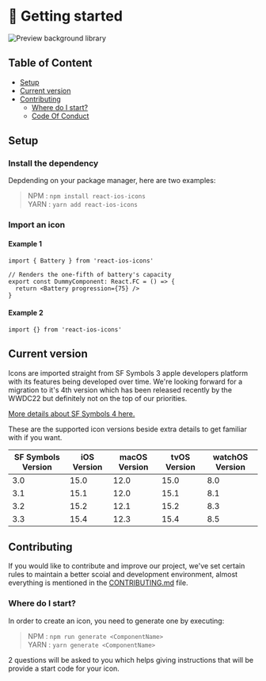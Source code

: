 # 🐢 Getting started

![Preview background library](https://images-ext-1.discordapp.net/external/5FmI3faZKSbqTgCAbZyMCBkV7HqecTtWENJZxE7xC5w/https/repository-images.githubusercontent.com/524621830/67536f3d-3efe-4c39-95f5-74a8cba31af0?width=1178&height=662)

## Table of Content

- [Setup](#setup)
- [Current version](#current-version)
- [Contributing](#contributing)
  - [Where do I start?](#where-do-i-start)
  - [Code Of Conduct](./CODE_OF_CONDUCT.md)

## Setup

### Install the dependency

Depdending on your package manager, here are two examples:

> NPM : `npm install react-ios-icons` \
> YARN : `yarn add react-ios-icons`

### Import an icon

#### Example 1

```tsx
import { Battery } from 'react-ios-icons'

// Renders the one-fifth of battery's capacity
export const DummyComponent: React.FC = () => {
  return <Battery progression={75} />
}
```

#### Example 2

```tsx
import {} from 'react-ios-icons'
```

## Current version

Icons are imported straight from SF Symbols 3 apple developers platform with its features being developed over time.
We're looking forward for a migration to it's 4th version which has been released recently by the WWDC22 but definitely not on the top of our priorities.

[More details about SF Symbols 4 here.](https://developer.apple.com/videos/play/wwdc2022/10157/)

These are the supported icon versions beside extra details to get familiar with if you want.

| SF Symbols Version | iOS Version | macOS Version | tvOS Version | watchOS Version |
| ------------------ | ----------- | ------------- | ------------ | --------------- |
| 3.0                | 15.0        | 12.0          | 15.0         | 8.0             |
| 3.1                | 15.1        | 12.0          | 15.1         | 8.1             |
| 3.2                | 15.2        | 12.1          | 15.2         | 8.3             |
| 3.3                | 15.4        | 12.3          | 15.4         | 8.5             |

## Contributing

If you would like to contribute and improve our project, we've set certain rules to maintain a better scoial and development environment, almost everything is mentioned in the [CONTRIBUTING.md](./CONTRIBUTING.md) file.

### Where do I start?

In order to create an icon, you need to generate one by executing:

> NPM : `npm run generate <ComponentName>` \
> YARN : `yarn generate <ComponentName>`

2 questions will be asked to you which helps giving instructions that will be provide a start code for your icon.
